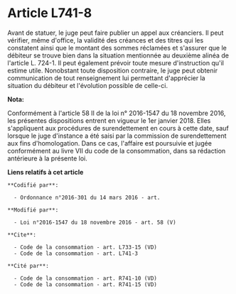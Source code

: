 # Article L741-8

Avant de statuer, le juge peut faire publier un appel aux créanciers. Il peut vérifier, même d'office, la validité des
créances et des titres qui les constatent ainsi que le montant des sommes réclamées et s'assurer que le débiteur se trouve
bien dans la situation mentionnée au deuxième alinéa de l'article L. 724-1. Il peut également prévoir toute mesure
d'instruction qu'il estime utile. Nonobstant toute disposition contraire, le juge peut obtenir communication de tout
renseignement lui permettant d'apprécier la situation du débiteur et l'évolution possible de celle-ci.

**Nota:**

Conformément à l'article 58 II de la loi n° 2016-1547 du 18 novembre 2016, les présentes dispositions entrent en vigueur le
1er janvier 2018. Elles s'appliquent aux procédures de surendettement en cours à cette date, sauf lorsque le juge d'instance
a été saisi par la commission de surendettement aux fins d'homologation. Dans ce cas, l'affaire est poursuivie et jugée
conformément au livre VII du code de la consommation, dans sa rédaction antérieure à la présente loi.

**Liens relatifs à cet article**

	**Codifié par**:

	  - Ordonnance n°2016-301 du 14 mars 2016 - art.

	**Modifié par**:

	  - Loi n°2016-1547 du 18 novembre 2016 - art. 58 (V)

	**Cite**:

	  - Code de la consommation - art. L733-15 (VD)
	  - Code de la consommation - art. L741-3

	**Cité par**:

	  - Code de la consommation - art. R741-10 (VD)
	  - Code de la consommation - art. R741-15 (VD)

